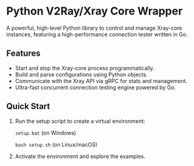 # Python V2Ray/Xray Core Wrapper

A powerful, high-level Python library to control and manage Xray-core instances, featuring a high-performance connection tester written in Go.

## Features

*  Start and stop the Xray-core process programmatically.
*  Build and parse configurations using Python objects.
*  Communicate with the Xray API via gRPC for stats and management.
*  Ultra-fast concurrent connection testing engine powered by Go.

## Quick Start

1. Run the setup script to create a virtual environment:

   `setup.bat` (on Windows)

   `bash setup.sh` (on Linux/macOS)

2. Activate the environment and explore the examples.
